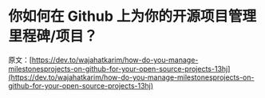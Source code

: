 # 你如何在 Github 上为你的开源项目管理里程碑/项目？

原文：[https://dev.to/wajahatkarim/how-do-you-manage-milestonesprojects-on-github-for-your-open-source-projects-13hj](https://dev.to/wajahatkarim/how-do-you-manage-milestonesprojects-on-github-for-your-open-source-projects-13hj)